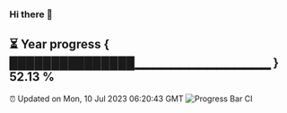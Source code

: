 ### Hi there 👋
⏳ Year progress { ███████████████▁▁▁▁▁▁▁▁▁▁▁▁▁▁▁ } 52.13 %
---
⏰ Updated on Mon, 10 Jul 2023 06:20:43 GMT
![Progress Bar CI](https://github.com/liununu/liununu/workflows/Progress%20Bar%20CI/badge.svg)
